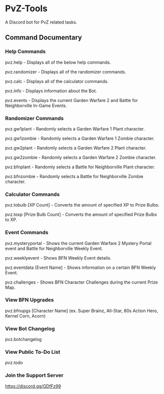 # PvZ-Tools
A Discord bot for PvZ related tasks.

## Command Documentary
### Help Commands
pvz.help - Displays all of the below help commands.

pvz.randomizer - Displays all of the randomizer commands.

pvz.calc - Displays all of the calculator commands.

pvz.info - Displays information about the Bot.

pvz.events - Displays the current Garden Warfare 2 and Battle for Neighborville In-Game Events.

### Randomizer Commands
pvz.gw1plant - Randomly selects a Garden Warfare 1 Plant character.

pvz.gw1zombie - Randomly selects a Garden Warfare 1 Zombie character.

pvz.gw2plant - Randomly selects a Garden Warfare 2 Plant character.

pvz.gw2zombie - Randomly selects a Garden Warfare 2 Zombie character.

pvz.bfnplant - Randomly selects a Battle for Neighborville Plant character.

pvz.bfnzombie - Randomly selects a Battle for Neighborville Zombie character.

### Calculator Commands
pvz.tobulb [XP Count] - Converts the amount of specified XP to Prize Bulbs.

pvz.toxp [Prize Bulb Count] - Converts the amount of specified Prize Bulbs to XP.

### Event Commands
pvz.mysteryportal - Shows the current Garden Warfare 2 Mystery Portal event and Battle for Neighborville Weekly Event.

pvz.weeklyevent - Shows BFN Weekly Event details.

pvz.eventdata [Event Name] - Shows information on a certain BFN Weekly Event.

pvz.challenges - Shows BFN Character Challenges during the current Prize Map.

### View BFN Upgrades
pvz.bfnupgs [Character Name] (ex. Super Brainz, All-Star, 80s Action Hero, Kernel Corn, Acorn)

### View Bot Changelog
pvz.botchangelog

### View Public To-Do List
pvz.todo

### Join the Support Server
https://discord.gg/GDfFz99

